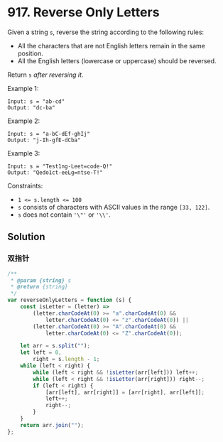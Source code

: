 # 917. Reverse Only Letters

Given a string `s`, reverse the string according to the following rules:

-   All the characters that are not English letters remain in the same position.
-   All the English letters (lowercase or uppercase) should be reversed.

Return `s` _after reversing it_.

Example 1:

```
Input: s = "ab-cd"
Output: "dc-ba"
```

Example 2:

```
Input: s = "a-bC-dEf-ghIj"
Output: "j-Ih-gfE-dCba"
```

Example 3:

```
Input: s = "Test1ng-Leet=code-Q!"
Output: "Qedo1ct-eeLg=ntse-T!"
```

Constraints:

-   `1 <= s.length <= 100`
-   `s` consists of characters with ASCII values in the range `[33, 122]`.
-   `s` does not contain `'\"'` or `'\\'`.

## Solution

### 双指针

```js
/**
 * @param {string} s
 * @return {string}
 */
var reverseOnlyLetters = function (s) {
    const isLetter = (letter) =>
        (letter.charCodeAt(0) >= "a".charCodeAt(0) &&
            letter.charCodeAt(0) <= "z".charCodeAt(0)) ||
        (letter.charCodeAt(0) >= "A".charCodeAt(0) &&
            letter.charCodeAt(0) <= "Z".charCodeAt(0));

    let arr = s.split("");
    let left = 0,
        right = s.length - 1;
    while (left < right) {
        while (left < right && !isLetter(arr[left])) left++;
        while (left < right && !isLetter(arr[right])) right--;
        if (left < right) {
            [arr[left], arr[right]] = [arr[right], arr[left]];
            left++;
            right--;
        }
    }
    return arr.join("");
};
```
